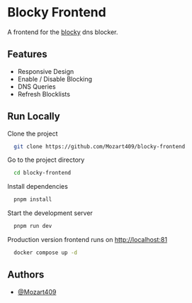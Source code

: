# Blocky Frontend

A frontend for the [blocky](https://github.com/0xERR0R/blocky) dns blocker.

## Features

- Responsive Design
- Enable / Disable Blocking
- DNS Queries
- Refresh Blocklists

## Run Locally

Clone the project

```bash
  git clone https://github.com/Mozart409/blocky-frontend
```

Go to the project directory

```bash
  cd blocky-frontend
```

Install dependencies

```bash
  pnpm install
```

Start the development server

```bash
  pnpm run dev
```

Production version frontend runs on [http://localhost:81](http://localhost:81)

```bash
  docker compose up -d
```

## Authors

- [@Mozart409](https://www.github.com/mozart409)
